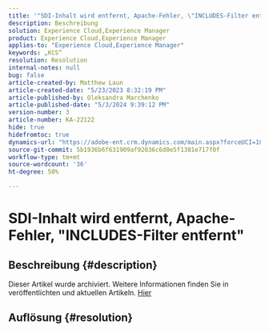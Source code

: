 ```yaml
---
title: '"SDI-Inhalt wird entfernt, Apache-Fehler, \"INCLUDES-Filter entfernt\"'
description: Beschreibung
solution: Experience Cloud,Experience Manager
product: Experience Cloud,Experience Manager
applies-to: "Experience Cloud,Experience Manager"
keywords: „KCS“
resolution: Resolution
internal-notes: null
bug: false
article-created-by: Matthew Laun
article-created-date: "5/23/2023 8:32:19 PM"
article-published-by: Oleksandra Marchenko
article-published-date: "5/3/2024 9:39:12 PM"
version-number: 3
article-number: KA-22122
hide: true
hidefromtoc: true
dynamics-url: "https://adobe-ent.crm.dynamics.com/main.aspx?forceUCI=1&pagetype=entityrecord&etn=knowledgearticle&id=72bd3ce5-a8f9-ed11-8849-6045bd0065b6"
source-git-commit: 5b1936b6f631909af92036c6d0e5f1381e717f0f
workflow-type: tm+mt
source-wordcount: '36'
ht-degree: 50%

---
```


# SDI-Inhalt wird entfernt, Apache-Fehler, &quot;INCLUDES-Filter entfernt&quot;

## Beschreibung {#description}

Dieser Artikel wurde archiviert. Weitere Informationen finden Sie in veröffentlichten und aktuellen Artikeln. [Hier](https://experienceleague.adobe.com/search.html?lang=de#sort=relevancy)

## Auflösung {#resolution}

